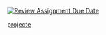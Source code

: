 [![Review Assignment Due Date](https://classroom.github.com/assets/deadline-readme-button-22041afd0340ce965d47ae6ef1cefeee28c7c493a6346c4f15d667ab976d596c.svg)](https://classroom.github.com/a/VGlX4Z9g)

[projecte](https://github.com/LlucVelazquez/t5-pr1-LlucVelazquez/tree/master)
